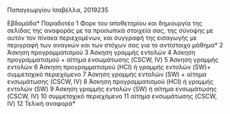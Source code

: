 Παπαγεωργίου Ισαβέλλα, 2019235


Εβδομάδα*	Παραδοτέο
1	Φορκ του αποθετηρίου και δημιουργία της σελίδας της αναφοράς με τα προσωπικά στοιχεία σας, της σύνοψης με αυτόν τον πίνακα περιεχομένων, και συγγραφή της εισαγωγής με περιγραφή των αναγκών και των στόχων σας για το αντίστοιχο μάθημα*
2	Άσκηση προγραμματισμού
3	Άσκηση γραμμής εντολών
4	Άσκηση προγραμματισμού + αίτημα ενσωμάτωσης (CSCW, IV)
5	Άσκηση γραμμής εντολών
6	Άσκηση προγραμματισμού (HCI) ή γραμμής εντολών (SW)+ συμμετοχικό περιεχόμενο
7	Άσκηση γραμμής εντολών (SW) + αίτημα ενσωμάτωσης (CSCW, IV)
8	Άσκηση προγραμματισμού (HCI) ή γραμμής εντολών (SW)
9	Άσκηση γραμμής εντολών (SW) ή αίτημα ενσωμάτωσης (CSCW, IV)
10	συμμετοχικό περιεχόμενο
11	αίτημα ενσωμάτωσης (CSCW, IV)
12	Τελική αναφορά*
